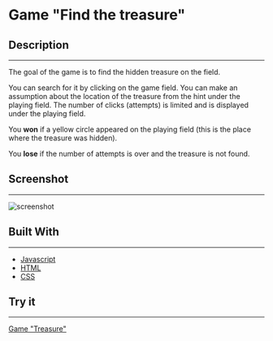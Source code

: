 # Game "Find the treasure"

## Description

___

The goal of the game is to find the hidden treasure on the field.

You can search for it by clicking on the game field. You can make an assumption about the location of the treasure from the hint under the playing field. The number of clicks (attempts) is limited and is displayed under the playing field.

You **won** if a yellow circle appeared on the playing field (this is the place where the treasure was hidden).

You **lose** if the number of attempts is over and the treasure is not found.

## Screenshot
___

![screenshot](https://github.com/AndreyLuchko/treasure-game/tree/main/img/screenshot.png)

## Built With
___
* [Javascript](https://developer.mozilla.org/en-US/docs/Web/JavaScript)
* [HTML](https://developer.mozilla.org/en-US/docs/Web/HTML)
* [CSS](https://developer.mozilla.org/en-US/docs/Web/CSS)

## Try it
___

[Game "Treasure"](https://andreyluchko.github.io/treasure-game/)